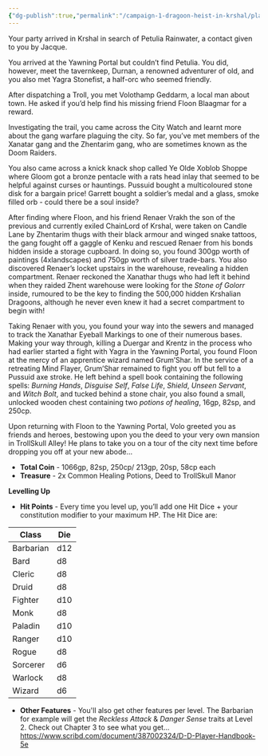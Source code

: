 ```yaml
---
{"dg-publish":true,"permalink":"/campaign-1-dragoon-heist-in-krshal/player-guide/session-1-recap-and-levelling-up-info/"}
---
```


Your party arrived in Krshal in search of Petulia Rainwater, a contact given to you by Jacque.

You arrived at the Yawning Portal but couldn’t find Petulia. You did, however, meet the tavernkeep, Durnan, a renowned adventurer of old, and you also met Yagra Stonefist, a half-orc who seemed friendly.

After dispatching a Troll, you met Volothamp Geddarm, a local man about town. He asked if you’d help find his missing friend Floon Blaagmar for a reward.

Investigating the trail, you came across the City Watch and learnt more about the gang warfare plaguing the city. So far, you’ve met members of the Xanatar gang and the Zhentarim gang, who are sometimes known as the Doom Raiders.

You also came across a knick knack shop called Ye Olde Xoblob Shoppe where Gloom got a bronze pentacle with a rats head inlay that seemed to be helpful against curses or hauntings. Pussuid bought a multicoloured stone disk for a bargain price! Garrett bought a soldier’s medal and a glass, smoke filled orb - could there be a soul inside? 

After finding where Floon, and his friend Renaer Vrakh the son of the previous and currently exiled ChainLord of Krshal, were taken on Candle Lane by Zhentarim thugs with their black armour and winged snake tattoos, the gang fought off a gaggle of Kenku and rescued Renaer from his bonds hidden inside a storage cupboard. In doing so, you found 300gp worth of paintings (4xlandscapes) and 750gp worth of silver trade-bars. You also discovered Renaer’s locket upstairs in the warehouse, revealing a hidden compartment. Renaer reckoned the Xanathar thugs who had left it behind when they raided Zhent warehouse were looking for the *Stone of Golorr* inside, rumoured to be the key to finding the 500,000 hidden Krshalian Dragoons, although he never even knew it had a secret compartment to begin with!

Taking Renaer with you, you found your way into the sewers and managed to track the Xanathar Eyeball Markings to one of their numerous bases. Making your way through, killing a Duergar and Krentz in the process who had earlier started a fight with Yagra in the Yawning Portal, you found Floon at the mercy of an apprentice wizard named Grum’Shar. In the service of a retreating Mind Flayer, Grum’Shar remained to fight you off but fell to a Pussuid axe stroke. He left behind a spell book containing the following spells: _Burning Hands_, _Disguise Self_, _False Life_, _Shield_, _Unseen Servant_, and _Witch Bolt_, and tucked behind a stone chair, you also found a small, unlocked wooden chest containing two _potions of healing_, 16gp, 82sp, and 250cp. 

Upon returning with Floon to the Yawning Portal, Volo greeted you as friends and heroes, bestowing upon you the deed to your very own mansion in TrollSkull Alley! He plans to take you on a tour of the city next time before dropping you off at your new abode…

- **Total Coin** - 1066gp, 82sp, 250cp/ 213gp, 20sp, 58cp each
- **Treasure** - 2x Common Healing Potions, Deed to TrollSkull Manor 

**Levelling Up**

 - **Hit Points** - Every time you level up, you’ll add one Hit Dice + your constitution modifier to your maximum HP. The Hit Dice are:

| Class     | Die |
| --------- | --- |
| Barbarian | d12 |
| Bard      | d8  |
| Cleric    | d8  |
| Druid     | d8  |
| Fighter   | d10 |
| Monk      | d8  |
| Paladin   | d10 |
| Ranger    | d10 |
| Rogue     | d8  |
| Sorcerer  | d6  |
| Warlock   | d8  |
| Wizard    | d6  |
 - **Other Features** - You'll also get other features per level. The Barbarian for example will get the _Reckless Attack_ & _Danger Sense_ traits at Level 2. Check out Chapter 3 to see what you get... https://www.scribd.com/document/387002324/D-D-Player-Handbook-5e





